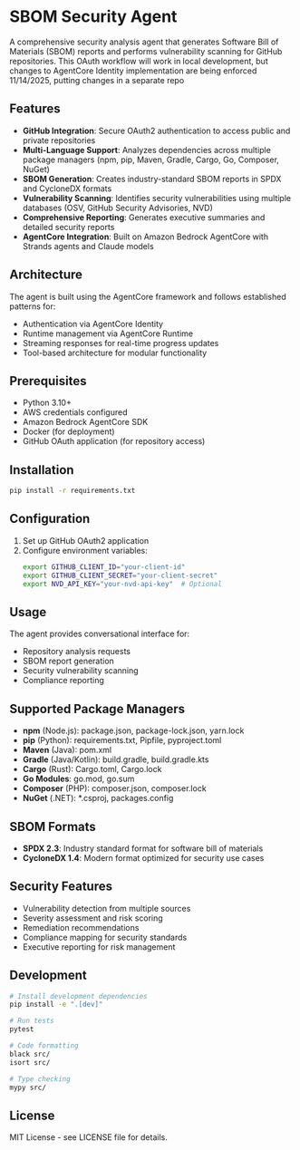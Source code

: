 # SBOM Security Agent

A comprehensive security analysis agent that generates Software Bill of Materials (SBOM) reports and performs vulnerability scanning for GitHub repositories.
This OAuth workflow will work in local development, but changes to AgentCore Identity implementation are being enforced 11/14/2025, putting changes in a separate repo
## Features

- **GitHub Integration**: Secure OAuth2 authentication to access public and private repositories
- **Multi-Language Support**: Analyzes dependencies across multiple package managers (npm, pip, Maven, Gradle, Cargo, Go, Composer, NuGet)
- **SBOM Generation**: Creates industry-standard SBOM reports in SPDX and CycloneDX formats
- **Vulnerability Scanning**: Identifies security vulnerabilities using multiple databases (OSV, GitHub Security Advisories, NVD)
- **Comprehensive Reporting**: Generates executive summaries and detailed security reports
- **AgentCore Integration**: Built on Amazon Bedrock AgentCore with Strands agents and Claude models

## Architecture

The agent is built using the AgentCore framework and follows established patterns for:
- Authentication via AgentCore Identity
- Runtime management via AgentCore Runtime
- Streaming responses for real-time progress updates
- Tool-based architecture for modular functionality

## Prerequisites

- Python 3.10+
- AWS credentials configured
- Amazon Bedrock AgentCore SDK
- Docker (for deployment)
- GitHub OAuth application (for repository access)

## Installation

```bash
pip install -r requirements.txt
```

## Configuration

1. Set up GitHub OAuth2 application
2. Configure environment variables:
   ```bash
   export GITHUB_CLIENT_ID="your-client-id"
   export GITHUB_CLIENT_SECRET="your-client-secret"
   export NVD_API_KEY="your-nvd-api-key"  # Optional
   ```

## Usage

The agent provides conversational interface for:
- Repository analysis requests
- SBOM report generation
- Security vulnerability scanning
- Compliance reporting

## Supported Package Managers

- **npm** (Node.js): package.json, package-lock.json, yarn.lock
- **pip** (Python): requirements.txt, Pipfile, pyproject.toml
- **Maven** (Java): pom.xml
- **Gradle** (Java/Kotlin): build.gradle, build.gradle.kts
- **Cargo** (Rust): Cargo.toml, Cargo.lock
- **Go Modules**: go.mod, go.sum
- **Composer** (PHP): composer.json, composer.lock
- **NuGet** (.NET): *.csproj, packages.config

## SBOM Formats

- **SPDX 2.3**: Industry standard format for software bill of materials
- **CycloneDX 1.4**: Modern format optimized for security use cases

## Security Features

- Vulnerability detection from multiple sources
- Severity assessment and risk scoring
- Remediation recommendations
- Compliance mapping for security standards
- Executive reporting for risk management

## Development

```bash
# Install development dependencies
pip install -e ".[dev]"

# Run tests
pytest

# Code formatting
black src/
isort src/

# Type checking
mypy src/
```

## License


MIT License - see LICENSE file for details.
